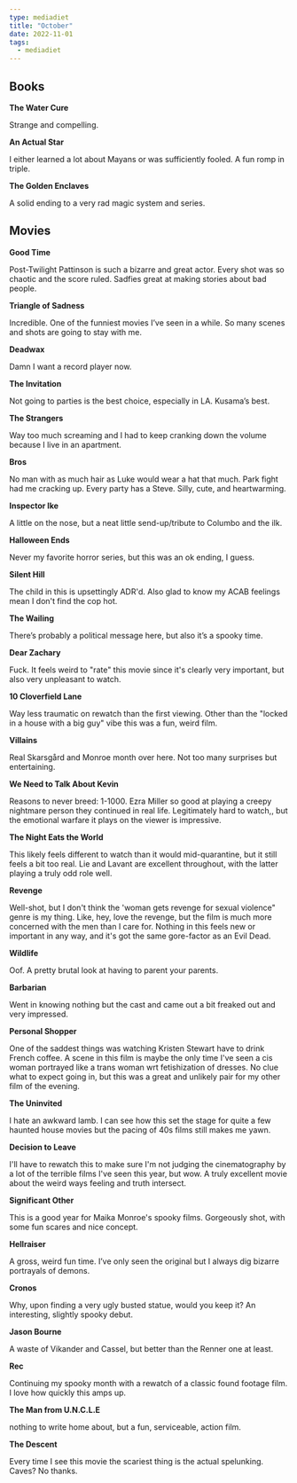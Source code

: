 ```yaml
---
type: mediadiet
title: "October"
date: 2022-11-01
tags:
  - mediadiet
---
```


<!--more-->

## Books

**‌The Water Cure**

Strange and compelling.

**An Actual Star**

I either learned a lot about Mayans or was sufficiently fooled. A fun romp in triple.

**The Golden Enclaves**

A solid ending to a very rad magic system and series.

## Movies

**Good Time**

Post-Twilight Pattinson is such a bizarre and great actor. Every shot was so chaotic and the score ruled. Sadfies great at making stories about bad people.

**Triangle of Sadness**

Incredible. One of the funniest movies I’ve seen in a while. So many scenes and shots are going to stay with me.

**Deadwax**

Damn I want a record player now.

**The Invitation**

Not going to parties is the best choice, especially in LA. Kusama’s best.

**The Strangers**

Way too much screaming and I had to keep cranking down the volume because I live in an apartment. 

**Bros**

No man with as much hair as Luke would wear a hat that much. Park fight had me cracking up. Every party has a Steve. Silly, cute, and heartwarming.

**Inspector Ike**

A little on the nose, but a neat little send-up/tribute to Columbo and the ilk.

**Halloween Ends**

Never my favorite horror series, but this was an ok ending, I guess.

**Silent Hill**

The child in this is upsettingly ADR'd. Also glad to know my ACAB feelings mean I don't find the cop hot. 

**The Wailing**

There’s probably a political message here, but also it’s a spooky time.

**Dear Zachary**

Fuck. It feels weird to "rate" this movie since it's clearly very important, but also very unpleasant to watch.

**10 Cloverfield Lane**

Way less traumatic on rewatch than the first viewing. Other than the "locked in a house with a big guy" vibe this was a fun, weird film.

**Villains**

Real Skarsgård and Monroe month over here. Not too many surprises but entertaining.

**We Need to Talk About Kevin**

Reasons to never breed: 1-1000. Ezra Miller so good at playing a creepy nightmare person they continued in real life. Legitimately hard to watch,, but the emotional warfare it plays on the viewer is impressive.

**The Night Eats the World**

This likely feels different to watch than it would mid-quarantine, but it still feels a bit too real. Lie and Lavant are excellent throughout, with the latter playing a truly odd role well.

**Revenge**

Well-shot, but I don't think the 'woman gets revenge for sexual violence" genre is my thing. Like, hey, love the revenge, but the film is much more concerned with the men than I care for. Nothing in this feels new or important in any way, and it's got the same gore-factor as an Evil Dead.

**Wildlife**

Oof. A pretty brutal look at having to parent your parents.

**Barbarian**

Went in knowing nothing but the cast and came out a bit freaked out and very impressed.

**Personal Shopper**

One of the saddest things was watching Kristen Stewart have to drink French coffee. A scene in this film is maybe the only time I've seen a cis woman portrayed like a trans woman wrt fetishization of dresses. No clue what to expect going in, but this was a great and unlikely pair for my other film of the evening.

**The Uninvited**

I hate an awkward lamb. I can see how this set the stage for quite a few haunted house movies but the pacing of 40s films still makes me yawn.

**Decision to Leave**

I'll have to rewatch this to make sure I'm not judging the cinematography by a lot of the terrible films I've seen this year, but wow. A truly excellent movie about the weird ways feeling and truth intersect.

**Significant Other**

This is a good year for Maika Monroe's spooky films. Gorgeously shot, with some fun scares and nice concept.

**Hellraiser**

A gross, weird fun time. I’ve only seen the original but I always dig bizarre portrayals of demons.

**Cronos**

Why, upon finding a very ugly busted statue, would you keep it? An interesting, slightly spooky debut.

**Jason Bourne**

A waste of Vikander and Cassel, but better than the Renner one at least.

**Rec**

Continuing my spooky month with a rewatch of a classic found footage film. I love how quickly this amps up.

**The Man from U.N.C.L.E**

nothing to write home about, but a fun, serviceable, action film.

**The Descent**

Every time I see this movie the scariest thing is the actual spelunking. Caves? No thanks.
